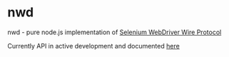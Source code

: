 # nwd

nwd - pure node.js implementation of
[Selenium WebDriver Wire Protocol](http://code.google.com/p/selenium/wiki/JsonWireProtocol)

Currently API in active development and documented
[here](https://cdn.rawgit.com/2do2go/nwd/master/docs/built/index.html)
